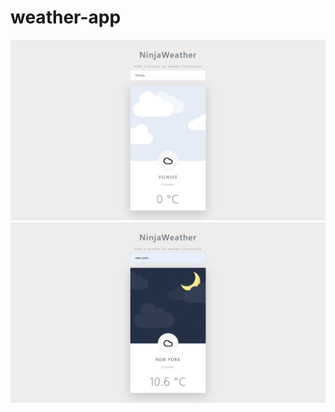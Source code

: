 ﻿# weather-app
<img src="img/screencapture-day.png" width=900/>
<img src="img/screencapture-night.png" width=900/>
